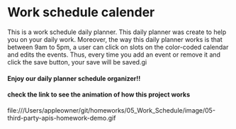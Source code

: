 # Work schedule calender
This is a work schedule daily planner. This daily planner was create to help you on your daily work. Moreover, the way this daily planner works is that between 9am to 5pm, a user  can click on slots on the color-coded calendar and edits the events. Thus, every time you add an event or remove it and click the save button, your save will be saved.gi

#### Enjoy our daily planner schedule organizer!!

#### check the link to see the animation of how this project works 
file:///Users/appleowner/git/homeworks/05_Work_Schedule/image/05-third-party-apis-homework-demo.gif
